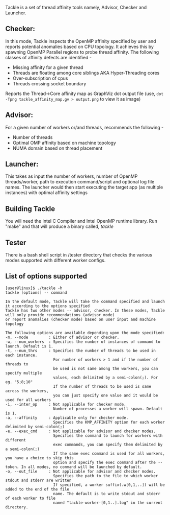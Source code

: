 Tackle is a set of thread affinity tools namely, Advisor, Checker and Launcher.

## Checker:

In this mode, Tackle inspects the OpenMP affinity specified by user and reports potential anomalies based on CPU topology. It achieves this by spawning OpenMP Parallel regions to probe thread affinity. The following classes of affinity defects are identified -
- Missing affinity for a given thread
- Threads are floating among core siblings AKA Hyper-Threading cores
- Over-subscription of cpus
- Threads crossing socket boundary

Reports the Thread->Core affinity map as GraphViz dot output file (use, ```dot -Tpng tackle_affinity_map.gv > output.png``` to view it as image)

## Advisor:

For a given number of workers or/and threads, recommends the following -
- Number of threads
- Optimal OMP affinity based on machine topology
- NUMA domain based on thread placement

## Launcher:

This takes as input the number of workers, number of OpenMP threads/worker, path to execution command/script and optional log file names. The launcher would then start executing the target app (as multiple instances) with optimal affinity settings

## Building Tackle
You will need the Intel C Compiler and Intel OpenMP runtime library. Run "make" and that will produce a binary called, *tackle*

## Tester
There is a bash shell script in /tester directory that checks the various modes supported with different worker configs.

## List of options supported 

```
[user@linux]$ ./tackle -h
tackle [options] -- command

In the default mode, Tackle will take the command specified and launch it according to the options specified
Tackle has two other modes -- advisor, checker. In these modes, Tackle will only provide recommendations (advisor mode)
or report anomalies (checker mode) based on user input and machine topology

The following options are available depending upon the mode specified:
-m, --mode         : Either of advisor or checker.
-w, --num_workers  : Specifies the number of instances of command to launch. Default is 1.
-t, --num_thrs     : Specifies the number of threads to be used in each instance.
                     For number of workers > 1 and if the number of threads to
                     be used is not same among the workers, you can specify multiple
                     values, each delimited by a semi-colon(;). For eg. "5;8;10"
                     If the number of threads to be used is same across the workers,
                     you can just specify one value and it would be used for all workers
-i, --inter_op     : Not applicable for checker mode.
                     Number of processes a worker will spawn. Default is 1.
-a, --affinity     : Applicable only for checker mode.
                     Specifies the KMP_AFFINITY option for each worker delimited by semi-colon(;)
-e, --exec_cmd     : Not applicable for advisor and checker modes.
                     Specifies the command to launch for workers with different
                     exec commands, you can specify them delimited by a semi-colon(;)
                     If the same exec command is used for all workers, you have a choice to skip this
                     option and specify the exec command after the -- token. In all modes, no command will be launched by default.
-o, --out_file     : Not applicable for advisor and checker modes.
                     Specifies the path to the file to which worker stdout and stderr are written
                     If specified, a worker suffix(.w[0,1,..]) will be added to the end of the file
                     name. The default is to write stdout and stderr of each worker to file
                     named "tackle-worker-[0,1..].log" in the current directory.
```
